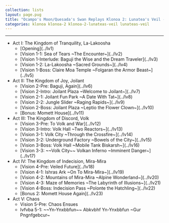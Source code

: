```yaml
---
collection: lists
layout: page.pug
title: "Ocampo's Moon/Quesada's Swan Replays Klonoa 2: Lunatea's Veil - Masterlist"
categories: klonoa klonoa-2 klonoa-2-lunateas-veil lunateas-veil
---
```


---
<ul class="section-wrapper">
	<li><span class="section-no">Act I: The Kingdom of Tranquility, La-Lakoosha</span>
		<ul class="masterlink-wrapper">
			<li>[Opening](../lv1)</li>
			<li>[Vision 1-1: Sea of Tears ~The Encounter~](../lv2)</li>
			<li>[Vision 1-Interlude: Baguji the Wise and the Dream Traveler](../lv3)</li>
			<li>[Vision 1-2: La-Lakoosha ~Sacred Grounds~](../lv4)</li>
			<li>[Vision 1-Boss: Claire Moa Temple ~Folgaran the Armor Beast~](../lv5)</li>
		</ul>
	</li>
	<li><span class="section-no">Act II: The Kingdom of Joy, Joilant</span>
		<ul class="masterlink-wrapper">
			<li>[Vision 2-Pre: Baguji, Again](../lv6)</li>
			<li>[Vision 2-Intro: Joilant Plaza ~Welcome to Joilant~](../lv7)</li>
			<li>[Vision 2-1: Joilant Fun Park ~A Date With Tat~](../lv8)</li>
			<li>[Vision 2-2: Jungle Slider ~Raging Rapids~](../lv9)</li>
			<li>[Vision 2-Boss: Joilant Plaza ~Leptio the Flower Clown~](../lv10)</li>
			<li>[Bonus: Momett House](../lv11)</li>
		</ul>
	</li>
	<li><span class="section-no">Act III: The Kingdom of Discord, Volk</span>
		<ul class="masterlink-wrapper">
			<li>[Vision 3-Pre: To Volk and War](../lv12)</li>
			<li>[Vision 3-Intro: Volk Hall ~Two Reactors~](../lv13)</li>
			<li>[Vision 3-1: Volk City ~Through the Crossfire~](../lv14)</li>
			<li>[Vision 3-2: Underground Factory ~Bowels of the City~](../lv15)</li>
			<li>[Vision 3-Boss: Volk Hall ~Mobile Tank Biskarsh~](../lv16)</li>
			<li>[Vision 3-3: ~~Volk City~~ Volkan Inferno ~Imminent Danger~](../lv17)</li>
		</ul>
	</li>
	<li><span class="section-no">Act IV: The Kingdom of Indecision, Mira-Mira</span>
		<ul class="masterlink-wrapper">
			<li>[Vision 4-Pre: Veiled Future](../lv18)</li>
			<li>[Vision 4-1: Ishras Ark ~On To Mira-Mira~](../lv19)</li>
			<li>[Vision 4-2: Mountains of Mira-Mira ~Alpine Wonderland~](../lv20)</li>
			<li>[Vision 4-3: Maze of Memories ~The Labyrinth of Illusions~](../lv21)</li>
			<li>[Vision 4-Boss: Indecision Pass ~Polonte the Hatchling~](../lv22)</li>
			<li>[Bonus 2: Momett House Again](../lv23)</li>
		</ul>
	</li>
	<li><span class="section-no">Act V: Chaos</span>
		<ul class="masterlink-wrapper">
			<li>Vision 5-Pre: Chaos Ensues</li>
			<li>Ivfvba 5-1: ~~Yn-Ynxbbfun~~ Abkvbhf Yn-Ynxbbfun ~Gur Pngnfgebcur~</li>
		</ul>
	</li>
	<!--<li><span class="section-no">Npg VI: Gur Xvatqbz bs Fbeebj</span>
		<ul class="masterlink-wrapper">
		</ul>
	</li>-->
</ul>